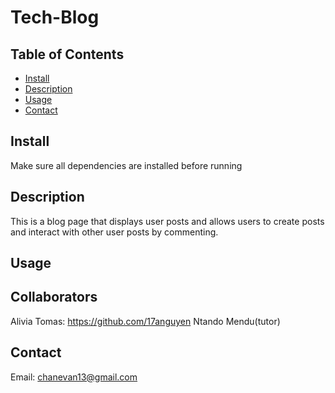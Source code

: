 # Tech-Blog



## Table of Contents
  
* [Install](#install)  
* [Description](#description)
* [Usage](#usage)
* [Contact](#contact)

## Install
Make sure all dependencies are installed before running

## Description
This is a blog page that displays user posts and allows users to create posts and interact with other user posts by commenting. 

## Usage

## Collaborators
Alivia Tomas: https://github.com/17anguyen
Ntando Mendu(tutor)

## Contact
Email: chanevan13@gmail.com